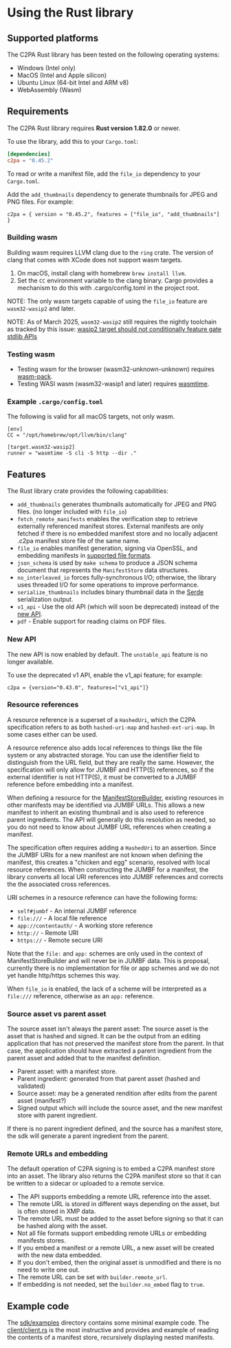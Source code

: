 # Using the Rust library

## Supported platforms

The C2PA Rust library has been tested on the following operating systems:

* Windows (Intel only)
* MacOS (Intel and Apple silicon)
* Ubuntu Linux (64-bit Intel and ARM v8)
* WebAssembly (Wasm)

## Requirements

The C2PA Rust library requires **Rust version 1.82.0** or newer.

To use the library, add this to your `Cargo.toml`:

```toml
[dependencies]
c2pa = "0.45.2"
```

To read or write a manifest file, add the `file_io` dependency to your `Cargo.toml`.

<!-- Check whether thumbnail generation has been removed -->

Add the `add_thumbnails` dependency to generate thumbnails for JPEG and PNG files. For example:

```
c2pa = { version = "0.45.2", features = ["file_io", "add_thumbnails"] }
```

### Building wasm

Building wasm requires LLVM clang due to the `ring` crate. The version of clang that comes with XCode does not support wasm targets.

1. On macOS, install clang with homebrew `brew install llvm`.
2. Set the `CC` environment variable to the clang binary. Cargo provides a mechanism to do this with .cargo/config.toml in the project root.

NOTE: The only wasm targets capable of using the `file_io` feature are `wasm32-wasip2` and later.

NOTE: As of March 2025, `wasm32-wasip2` still requires the nightly toolchain as tracked by this issue: [wasip2 target should not conditionally feature gate stdlib APIs](https://github.com/rust-lang/rust/issues/130323)

### Testing wasm

- Testing wasm for the browser (wasm32-unknown-unknown) requires [wasm-pack](https://github.com/rustwasm/wasm-pack).
- Testing WASI wasm (wasm32-wasip1 and later) requires [wasmtime](https://github.com/bytecodealliance/wasmtime).

### Example `.cargo/config.toml`
The following is valid for all macOS targets, not only wasm.
```
[env]
CC = "/opt/homebrew/opt/llvm/bin/clang"

[target.wasm32-wasip2]
runner = "wasmtime -S cli -S http --dir ."
```

## Features

The Rust library crate provides the following capabilities:

* `add_thumbnails` generates thumbnails automatically for JPEG and PNG files. (no longer included with `file_io`)
* `fetch_remote_manifests` enables the verification step to retrieve externally referenced manifest stores.  External manifests are only fetched if there is no embedded manifest store and no locally adjacent .c2pa manifest store file of the same name.
* `file_io` enables manifest generation, signing via OpenSSL, and embedding manifests in [supported file formats](supported-formats.md).
* `json_schema` is used by `make schema` to produce a JSON schema document that represents the `ManifestStore` data structures.
* `no_interleaved_io` forces fully-synchronous I/O; otherwise, the library uses threaded I/O for some operations to improve performance.
* `serialize_thumbnails` includes binary thumbnail data in the [Serde](https://serde.rs/) serialization output.
* `v1_api` - Use the old API (which will soon be deprecated) instead of the [new API](release-notes.md#new-api).
* `pdf` - Enable support for reading claims on PDF files.

### New API

The new API is now enabled by default. The `unstable_api` feature is no longer available.

To use the deprecated v1 API, enable the v1_api feature; for example:

```
c2pa = {version="0.43.0", features=["v1_api"]}
```

### Resource references

A resource reference is a superset of a `HashedUri`, which the C2PA specification refers to as both `hashed-uri-map` and  `hashed-ext-uri-map`. In some cases either can be used.

A resource reference also adds local references to things like the file system or any abstracted storage. You can use the identifier field to distinguish from the URL field, but they are really the same. However, the specification will only allow for JUMBF and HTTP(S) references, so if the external identifier is not HTTP(S), it must be converted to a JUMBF reference before embedding into a manifest.

When defining a resource for the [ManifestStoreBuilder](https://docs.rs/c2pa/latest/c2pa/struct.Builder.html), existing resources in other manifests may be identified via JUMBF URLs. This allows a new manifest to inherit an existing thumbnail and is also used to reference parent ingredients. The API will generally do this resolution as needed, so you do not need to know about JUMBF URL references when creating a manifest.

The specification often requires adding a `HashedUri` to an assertion. Since the JUMBF URIs for a new manifest are not known when defining the manifest, this creates a "chicken and egg" scenario, resolved with local resource references. When constructing the JUMBF for a manifest, the library converts all local URI references into JUMBF references and corrects the the associated cross references.

URI schemes in a resource reference can have the following forms:
- `self#jumbf` - An internal JUMBF reference
- `file:///` - A local file reference
- `app://contentauth/` - A working store reference
- `http://` - Remote URI
- `https://` - Remote secure URI

Note that the `file:` and `app:` schemes are only used in the context of ManifestStoreBuilder and will never be in JUMBF data. This is proposal, currently there is no implementation for file or app schemes and we do not yet handle http/https schemes this way.

<!-- Is the above still true? "This is proposal, currently there is no implementation" -->

When `file_io` is enabled, the lack of a scheme will be interpreted as a `file:///` reference, otherwise as an `app:` reference.

### Source asset vs parent asset

The source asset isn't always the parent asset: The source asset is the asset that is hashed and signed. It can be the output from an editing application that has not preserved the manifest store from the parent. In that case, the application should have extracted a parent ingredient from the parent asset and added that to the manifest definition. 

- Parent asset: with a manifest store.
- Parent ingredient: generated from that parent asset (hashed and validated)
- Source asset: may be a generated rendition after edits from the parent asset (manifest?)
- Signed output which will include the source asset, and the new manifest store with parent ingredient.

If there is no parent ingredient defined, and the source has a manifest store, the sdk will generate a parent ingredient from the parent.

### Remote URLs and embedding

The default operation of C2PA signing is to embed a C2PA manifest store into an asset. The library also returns the C2PA manifest store so that it can be written to a sidecar or uploaded to a remote service.
- The API supports embedding a remote URL reference into the asset. 
- The remote URL is stored in different ways depending on the asset, but is often stored in XMP data.
- The remote URL must be added to the asset before signing so that it can be hashed along with the asset.
- Not all file formats support embedding remote URLs or embedding manifests stores.
- If you embed a manifest or a remote URL, a new asset will be created with the new data embedded.
- If you don't embed, then the original asset is unmodified and there is no need to write one out.
- The remote URL can be set with `builder.remote_url`.
- If embedding is not needed, set the `builder.no_embed` flag to `true`.


## Example code

The [sdk/examples](https://github.com/contentauth/c2pa-rs/tree/main/sdk/examples) directory contains some minimal example code.  The [client/client.rs](https://github.com/contentauth/c2pa-rs/blob/main/sdk/examples/client/client.rs) is the most instructive and provides and example of reading the contents of a manifest store, recursively displaying nested manifests.

